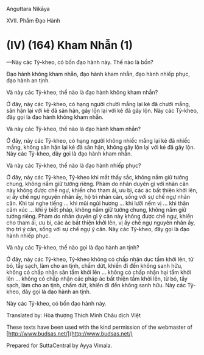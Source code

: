 Aṅguttara Nikāya

XVII. Phẩm Ðạo Hành

# (IV) (164) Kham Nhẫn (1)

—Này các Tỷ-kheo, có bốn đạo hành này. Thế nào là bốn?

Ðạo hành không kham nhẫn, đạo hành kham nhẫn, đạo hành nhiếp phục, đạo hành an tịnh.

Và này các Tỷ-kheo, thế nào là đạo hành không kham nhẫn?

Ở đây, này các Tỷ-kheo, có hạng người chưởi mắng lại kẻ đã chưởi mắng, sân hận lại với kẻ đã sân hận, gây lộn lại với kẻ đã gây lộn. Này các Tỷ-kheo, đây gọi là đạo hành không kham nhẫn.

Và này các Tỷ-kheo, thế nào là đạo hành kham nhẫn?

Ở đây, này các Tỷ-kheo, có hạng người không nhiếc mắng lại kẻ đã nhiếc mắng, không sân hận lại kẻ đã sân hận, không gây lộn lại với kẻ đã gây lộn. Này các Tỷ-kheo, đây gọi là đạo hành kham nhẫn.

Và này các Tỷ-kheo, thế nào là đạo hành nhiếp phục?

Ở đây, này các Tỷ-kheo, Tỷ-kheo khi mắt thấy sắc, không nắm giữ tướng chung, không nắm giữ tướng riêng. Phàm do nhân duyên gì với nhãn căn này không được chế ngự, khiến cho tham ái, ưu bi, các ác bất thiện khởi lên, vị ấy chế ngự nguyên nhân ấy, hộ trì nhãn căn, sống với sự chế ngự nhãn căn. Khi tai nghe tiếng ... khi mũi ngửi hương ... khi lưỡi nếm vị ... khi thân cảm xúc ... khi ý biết pháp, không nắm giữ tướng chung, không nắm giữ tướng riêng. Phàm do nhân duyên gì ý căn này không được chế ngự, khiến cho tham ái, ưu bi, các ác bất thiện khởi lên, vị ấy chế ngự nguyên nhân ấy, thọ trì ý căn, sống với sự chế ngự ý căn. Này các Tỷ-kheo, đây gọi là đạo hành nhiếp phục.

Và này các Tỷ-kheo, thế nào gọi là đạo hành an tịnh?

Ở đây, này các Tỷ-kheo, Tỷ-kheo không có chấp nhận dục tầm khởi lên, từ bỏ, tẩy sạch, làm cho an tịnh, chấm dứt, khiến đi đến không sanh hữu, không có chấp nhận sân tầm khởi lên ... không có chấp nhận hại tầm khởi lên ... không có chấp nhận các pháp ác bất thiện tầm khởi lên, từ bỏ, tẩy sạch, làm cho an tịnh, chấm dứt, khiến đi đến không sanh hữu. Này các Tỷ-kheo, đây gọi là đạo hành an tịnh.

Này các Tỷ-kheo, có bốn đạo hành này.

Translated by: Hòa thượng Thích Minh Châu dịch Việt

These texts have been used with the kind permission of the webmaster of [http://www.budsas.net/](http://www.budsas.net/)

Prepared for SuttaCentral by Ayya Vimala.